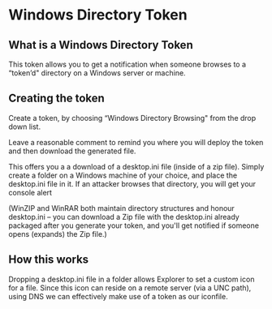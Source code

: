# Windows Directory Token

## What is a Windows Directory Token

This token allows you to get a notification when someone browses to a “token’d" directory on a Windows server or machine.

## Creating the token

Create a token, by choosing “Windows Directory Browsing" from the drop down list.

Leave a reasonable comment to remind you where you will deploy the token and then download the generated file.

This offers you a a download of a desktop.ini file (inside of a zip file). Simply create a folder on a Windows machine of your choice, and place the desktop.ini file in it. If an attacker browses that directory, you will get your console alert

(WinZIP and WinRAR both maintain directory structures and honour desktop.ini – you can download a Zip file with the desktop.ini already packaged after you generate your token, and you'll get notified if someone opens (expands) the Zip file.)

## How this works

Dropping a desktop.ini file in a folder allows Explorer to set a custom icon for a file. Since this icon can reside on a remote server (via a UNC path), using DNS we can effectively make use of a token as our iconfile.
